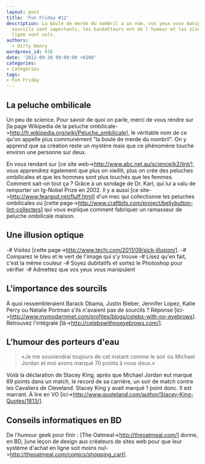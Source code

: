 ```yaml
---
layout: post
title: 'Fun Friday #12'
description: La boule de merde du nombril a un nom, vos yeux vous manipulent, les
  sourcils sont importants, les basketteurs ont de l'humour et les sites d'achat en
  ligne sont nuls.
authors:
  - Dirty Henry
wordpress_id: 916
date: '2011-09-30 09:00:00 +0200'
categories:
- Catégories
tags:
- Fun Friday
---
```

<h2>La peluche ombilicale</h2>

Un peu de science. Pour savoir de quoi on parle, merci de vous rendre sur [la page Wikipedia de la peluche ombilicale->http://fr.wikipedia.org/wiki/Peluche_ombilicale], le véritable nom de ce qu'on appelle plus communément "la boule de merde du nombril". On y apprend que sa création reste un mystère mais que ce phénomène touche environ une personne sur deux.

En vous rendant sur [ce site web->http://www.abc.net.au/science/k2/lint/], vous apprendrez également que plus on vieillit, plus on crée des peluches ombilicales et que les hommes sont plus touchés que les femmes. Comment sait-on tout ça ? Grâce à un sondage de Dr. Karl, qui lui a valu de remporter un Ig-Nobel Prize en 2002. Il y a aussi [ce site->http://www.feargod.net/fluff.html] d'un mec qui collectionne les peluches ombilicales ou [cette page->http://www.craftbits.com/project/bellybutton-lint-collecters] qui vous explique comment fabriquer un ramasseur de peluche ombilicale maison.

<h2>Une illusion optique</h2>

-# Visitez [cette page->http://www.techi.com/2011/09/sick-illusion/].
-# Comparez le bleu et le vert de l'image qui s'y trouve
-# Lisez qu'en fait, c'est la même couleur
-# Soyez dubitatifs et sortez le Photoshop pour vérifier
-# Admettez que vos yeux vous manipulent

<h2>L'importance des sourcils</h2>

À quoi ressembleraient Barack Obama, Justin Bieber, Jennifer Lopez, Katie Perry ou Natalie Portman s'ils n'avaient pas de sourcils ? Réponse [ici->http://www.mymodernmet.com/profiles/blogs/celebs-with-no-eyebrows]. Retrouvez l'intégrale [là->http://celebswithnoeyebrows.com/].

<h2>L'humour des porteurs d'eau</h2>

<blockquote>«Je me souviendrai toujours de cet instant comme le soir où Michael Jordan et moi avons marqué 70 points à nous deux.»</blockquote>

Voilà la déclaration de Stacey King, après que Michael Jordan eut marqué 69 points dans un match, le record de sa carrière, un soir de match contre les Cavaliers de Cleveland. Stacey King y avait marqué 1 point donc. Il est marrant. À lire en VO [ici->http://www.quoteland.com/author/Stacey-King-Quotes/1813/].

<h2>Conseils informatiques en BD</h2>

De l'humour geek pour finir : [The Oatmeal->http://theoatmeal.com/] donne, en BD, [une leçon de design aux créateurs de sites web pour que leur système d'achat en ligne soit moins nul->http://theoatmeal.com/comics/shopping_cart].
